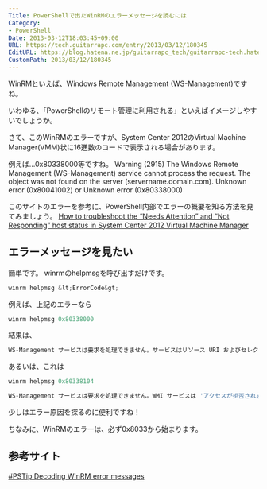 ```yaml
---
Title: PowerShellで出たWinRMのエラーメッセージを読むには
Category:
- PowerShell
Date: 2013-03-12T18:03:45+09:00
URL: https://tech.guitarrapc.com/entry/2013/03/12/180345
EditURL: https://blog.hatena.ne.jp/guitarrapc_tech/guitarrapc-tech.hatenablog.com/atom/entry/11696248318757675542
CustomPath: 2013/03/12/180345
---
```


WinRMといえば、Windows Remote Management (WS-Management)ですね。

いわゆる、「PowerShellのリモート管理に利用される」といえばイメージしやすいでしょうか。

さて、このWinRMのエラーですが、System Center 2012のVirtual Machine Manager(VMM)状に16進数のコードで表示される場合があります。

例えば…0x80338000等ですね。
Warning (2915)
 The Windows Remote Management (WS-Management) service cannot process the request. The object was not found on the server (servername.domain.com).
 Unknown error (0x80041002) or Unknown error (0x80338000)

このサイトのエラーを参考に、PowerShell内部でエラーの概要を知る方法を見てみましょう。
<a href="http://www.teachnovice.com/1219/troubleshoot-attention-responding-virtual-machine-manager" target="_blank">How to troubleshoot the “Needs Attention” and “Not Responding” host status in System Center 2012 Virtual Machine Manager</a>



## エラーメッセージを見たい

簡単です。
winrmのhelpmsgを呼び出すだけです。

```ps1
winrm helpmsg &lt;ErrorCode&gt;
```


例えば、上記のエラーなら

```ps1
winrm helpmsg 0x80338000
```


結果は、

```ps1
WS-Management サービスは要求を処理できません。サービスはリソース URI およびセレクターによって識別されたリソースを見つけられません。
```



あるいは、これは

```ps1
winrm helpmsg 0x80338104
```



```ps1
WS-Management サービスは要求を処理できません。WMI サービスは 'アクセスが拒否されました' というエラーを返しました。
```


少しはエラー原因を探るのに便利ですね！

ちなみに、WinRMのエラーは、必ず0x8033から始まります。

## 参考サイト
<a href="http://www.powershellmagazine.com/2013/03/06/pstip-decoding-winrm-error-messages/" target="_blank">#PSTip Decoding WinRM error messages</a>
